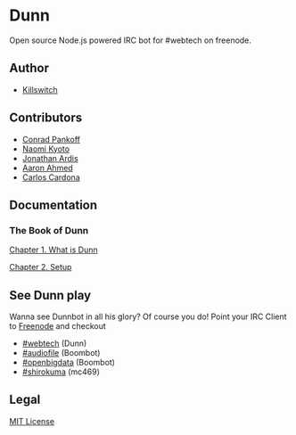 Dunn
====

Open source Node.js powered IRC bot for #webtech on freenode.

Author
-----
* [Killswitch](http://github.com/killswitch)

Contributors
-----
* [Conrad Pankoff](http://www.fknsrs.biz/)
* [Naomi Kyoto](http://github.com/naomik)
* [Jonathan Ardis](http://github.com/Emn1ty)
* [Aaron Ahmed](http://github.com/draceros)
* [Carlos Cardona](http://github.com/cgcardona)

## Documentation
### The Book of Dunn
[Chapter 1. What is Dunn](./docs/book_of_dunn_ch1.md)

[Chapter 2. Setup](./docs/book_of_dunn_ch2.md)

## See Dunn play

Wanna see Dunnbot in all his glory? Of course you do! Point your IRC Client to [Freenode](http://freenode.net/) and checkout

* [#webtech](http://tinyurl.com/ahq26th) (Dunn)
* [#audiofile](http://tinyurl.com/aesu2nw) (Boombot)
* [#openbigdata](http://tinyurl.com/begs36t) (Boombot)
* [#shirokuma](http://tinyurl.com/b9z94f9) (mc469)

## Legal
[MIT License](http://opensource.org/licenses/MIT)
